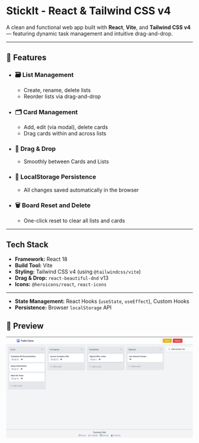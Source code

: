 # StickIt - React & Tailwind CSS v4

A clean and functional web app built with **React**, **Vite**, and **Tailwind CSS v4** — featuring dynamic task management and intuitive drag-and-drop.



---

## 🚀 Features

- ### 🗃️ **List Management**
  - Create, rename, delete lists
  - Reorder lists via drag-and-drop

- ### 🗂️ **Card Management**
  - Add, edit (via modal), delete cards
  - Drag cards within and across lists

- ### 🫳 **Drag & Drop**
  - Smoothly between Cards and Lists

- ### 💾 **LocalStorage Persistence**
  - All changes saved automatically in the browser

- ### 🗑 **Board Reset and Delete ️**
  - One-click reset to clear all lists and cards

---

## Tech Stack

* **Framework:** React 18
* **Build Tool:** Vite
* **Styling:** Tailwind CSS v4 (using `@tailwindcss/vite`)
* **Drag & Drop:** `react-beautiful-dnd` v13
* **Icons:** `@heroicons/react`, `react-icons`

---
* **State Management:** React Hooks (`useState`, `useEffect`), Custom Hooks
* **Persistence:** Browser `localStorage` API



## 📸 Preview

<div style="display: flex; justify-content: space-between; margin-bottom: 20px;">
    <img src="public/preview.png" alt="preview" width="800"/>
</div>
